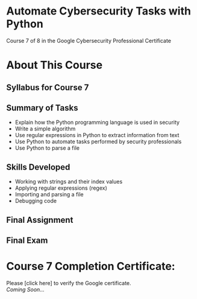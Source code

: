 # Automate Cybersecurity Tasks with Python
Course 7 of 8 in the Google Cybersecurity Professional Certificate
# About This Course
## Syllabus for Course 7
## Summary of Tasks
- Explain how the Python programming language is used in security
- Write a simple algorithm
- Use regular expressions in Python to extract information from text
- Use Python to automate tasks performed by security professionals
- Use Python to parse a file
## Skills Developed
- Working with strings and their index values
- Applying regular expressions (regex)
- Importing and parsing a file
- Debugging code
## Final Assignment
## Final Exam
# Course 7 Completion Certificate:
Please [click here] to verify the Google certificate. <br>
*Coming Soon...*
